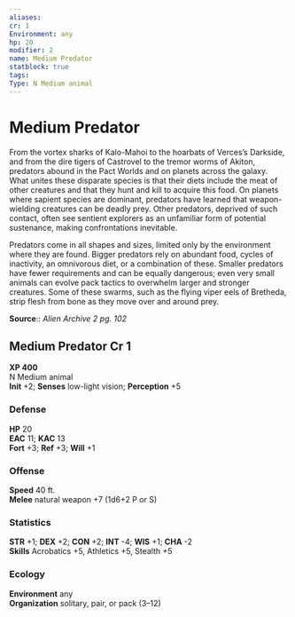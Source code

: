 ```yaml
---
aliases: 
cr: 1
Environment: any
hp: 20
modifier: 2
name: Medium Predator 
statblock: true
tags: 
Type: N Medium animal  
---
```


# Medium Predator

From the vortex sharks of Kalo-Mahoi to the hoarbats of Verces’s Darkside, and from the dire tigers of Castrovel to the tremor worms of Akiton, predators abound in the Pact Worlds and on planets across the galaxy. What unites these disparate species is that their diets include the meat of other creatures and that they hunt and kill to acquire this food. On planets where sapient species are dominant, predators have learned that weapon-wielding creatures can be deadly prey. Other predators, deprived of such contact, often see sentient explorers as an unfamiliar form of potential sustenance, making confrontations inevitable.

Predators come in all shapes and sizes, limited only by the environment where they are found. Bigger predators rely on abundant food, cycles of inactivity, an omnivorous diet, or a combination of these. Smaller predators have fewer requirements and can be equally dangerous; even very small animals can evolve pack tactics to overwhelm larger and stronger creatures. Some of these swarms, such as the flying viper eels of Bretheda, strip flesh from bone as they move over and around prey.

**Source**:: _Alien Archive 2 pg. 102_

## Medium Predator Cr 1

**XP 400**  
N Medium animal  
**Init** +2; **Senses** low-light vision; **Perception** +5  

### Defense

**HP** 20  
**EAC** 11; **KAC** 13  
**Fort** +3; **Ref** +3; **Will** +1  

### Offense

**Speed** 40 ft.  
**Melee** natural weapon +7 (1d6+2 P or S)

### Statistics

**STR** +1; **DEX** +2; **CON** +2; **INT** -4; **WIS** +1; **CHA** -2  
**Skills** Acrobatics +5, Athletics +5, Stealth +5

### Ecology

**Environment** any  
**Organization** solitary, pair, or pack (3–12)
